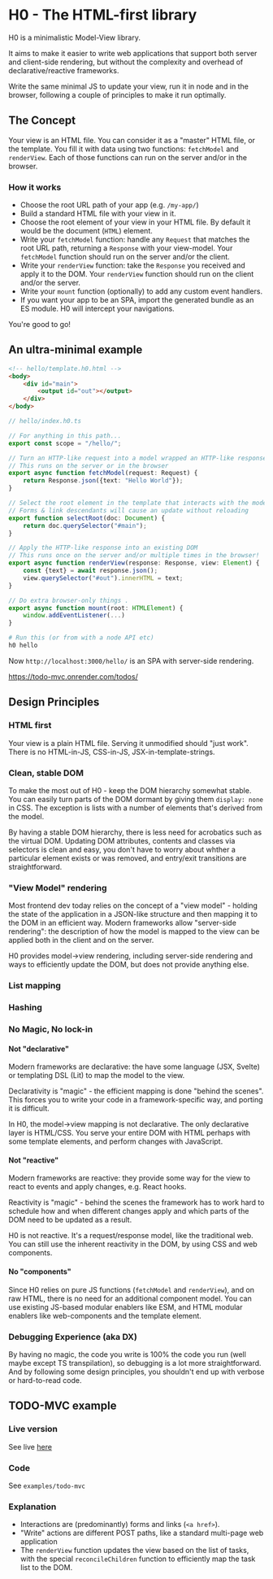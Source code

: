 # H0 - The HTML-first library

H0 is a minimalistic Model-View library.

It aims to make it easier to write web applications that support both server and client-side rendering, but
without the complexity and overhead of declarative/reactive frameworks.

Write the same minimal JS to update your view, run it in node and in the browser, following a couple of principles to make it run optimally.

## The Concept

Your view is an HTML file. You can consider it as a "master" HTML file, or the template.
You fill it with data using two functions: `fetchModel` and `renderView`.
Each of those functions can run on the server and/or in the browser.

### How it works

- Choose the root URL path of your app (e.g. `/my-app/`)
- Build a standard HTML file with your view in it.
- Choose the root element of your view in your HTML file. By default it would be the document (`HTML`) element.
- Write your `fetchModel` function: handle any `Request` that matches the root URL path, returning a `Response` with your view-model.
  Your `fetchModel` function should run on the server and/or the client.
- Write your `renderView` function: take the `Response` you received and apply it to the DOM.
  Your `renderView` function should run on the client and/or the server.
- Write your `mount` function (optionally) to add any custom event handlers.
- If you want your app to be an SPA, import the generated bundle as an ES module. H0 will intercept your navigations.

You're good to go!


## An ultra-minimal example
``` html
<!-- hello/template.h0.html -->
<body>
    <div id="main">
        <output id="out"></output>
    </div>
</body>
```
``` typescript
// hello/index.h0.ts

// For anything in this path...
export const scope = "/hello/";

// Turn an HTTP-like request into a model wrapped an HTTP-like response
// This runs on the server or in the browser
export async function fetchModel(request: Request) {
    return Response.json({text: "Hello World"});
}

// Select the root element in the template that interacts with the model
// Forms & link descendants will cause an update without reloading
export function selectRoot(doc: Document) {
    return doc.querySelector("#main");
}

// Apply the HTTP-like response into an existing DOM
// This runs once on the server and/or multiple times in the browser!
export async function renderView(response: Response, view: Element) {
    const {text} = await response.json();
    view.querySelector("#out").innerHTML = text;
}

// Do extra browser-only things .
export async function mount(root: HTMLElement) {
    window.addEventListener(...)
}
```

```bash
# Run this (or from with a node API etc)
h0 hello
```

Now `http://localhost:3000/hello/` is an SPA with server-side rendering.


https://todo-mvc.onrender.com/todos/

## Design Principles

### HTML first

Your view is a plain HTML file. Serving it unmodified should "just work".
There is no HTML-in-JS, CSS-in-JS, JSX-in-template-strings.

### Clean, stable DOM

To make the most out of H0 - keep the DOM hierarchy somewhat stable. You can easily turn parts of the DOM dormant
by giving them `display: none` in CSS. The exception is lists with a number of elements that's derived
from the model.

By having a stable DOM hierarchy, there is less need for acrobatics such as the virtual DOM. Updating
DOM attributes, contents and classes via selectors is clean and easy, you don't have to worry about whther
a particular element exists or was removed, and entry/exit transitions are straightforward.

### "View Model" rendering

Most frontend dev today relies on the concept of a "view model" - holding the state of the application in a JSON-like structure
and then mapping it to the DOM in an efficient way. Modern frameworks allow "server-side rendering": the description of
how the model is mapped to the view can be applied both in the client and on the server.

H0 provides model->view rendering, including server-side rendering and ways to efficiently update the DOM,
but does not provide anything else.

### List mapping

### Hashing

### No Magic, No lock-in

#### Not "declarative"

Modern frameworks are declarative: the have some language (JSX, Svelte) or templating DSL (Lit) to map the model to the view.

Declarativity is "magic" - the efficient mapping is done "behind the scenes". This forces you to write your code in a framework-specific way,
and porting it is difficult.

In H0, the model->view mapping is not declarative. The only declarative layer is HTML/CSS. You serve your entire DOM with HTML
perhaps with some template elements, and perform changes with JavaScript.

#### Not "reactive"

Modern frameworks are reactive: they provide some way for the view to react to events and apply changes, e.g. React hooks.

Reactivity is "magic" - behind the scenes the framework has to work hard to schedule how and when different changes apply
and which parts of the DOM need to be updated as a result.

H0 is not reactive. It's a request/response model, like the traditional web. You can still use the inherent reactivity in the DOM,
by using CSS and web components.

#### No "components"

Since H0 relies on pure JS functions (`fetchModel` and `renderView`), and on raw HTML, there is no need for an additional component model.
You can use existing JS-based modular enablers like ESM, and HTML modular enablers like web-components and the template element.

### Debugging Experience (aka DX)

By having no magic, the code you write is 100% the code you run (well maybe except TS transpilation), so debugging is a lot more straightforward.
And by following some design principles, you shouldn't end up with verbose or hard-to-read code.


## TODO-MVC example

### Live version
See live [here](https://h0-movies-demo.vercel.app/)

### Code
See `examples/todo-mvc`

### Explanation

* Interactions are (predominantly) forms and links (`<a href>`).
* "Write" actions are different POST paths, like a standard multi-page web application
* The `renderView` function updates the view based on the list of tasks, with the special `reconcileChildren` function to efficiently map the task list to the DOM.
